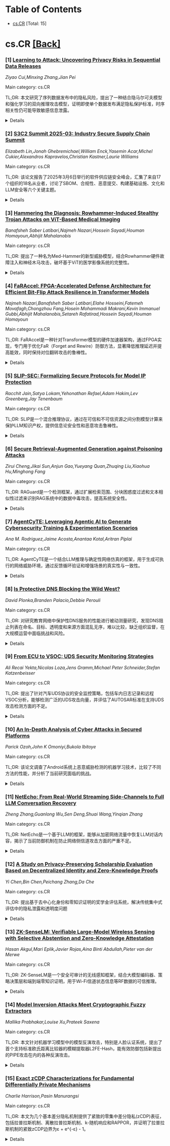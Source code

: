 <div id=toc></div>

# Table of Contents

- [cs.CR](#cs.CR) [Total: 15]


<div id='cs.CR'></div>

# cs.CR [[Back]](#toc)

### [1] [Learning to Attack: Uncovering Privacy Risks in Sequential Data Releases](https://arxiv.org/abs/2510.24807)
*Ziyao Cui,Minxing Zhang,Jian Pei*

Main category: cs.CR

TL;DR: 本文研究了序列数据发布中的隐私风险，提出了一种结合隐马尔可夫模型和强化学习的双向推理攻击模型，证明即使单个数据发布满足隐私保护标准，时序相关性仍可能导致敏感信息泄露。


<details>
  <summary>Details</summary>
Motivation: 现实世界中许多系统采用序列或连续数据发布方式，而现有隐私保护研究主要关注单次数据发布。时序相关性可能让攻击者通过分析连续发布的数据推断出单次发布中隐藏的敏感信息。

Method: 提出了一种新颖的攻击模型，将隐马尔可夫模型与基于强化学习的双向推理机制相结合，使攻击者能够利用序列中前后观察值来推断私有信息。在轨迹数据背景下实例化该框架。

Result: 在Geolife、Porto Taxi和SynMob数据集上的实验表明，该模型始终优于将每次发布视为独立的基线方法，揭示了序列数据发布中固有的基本隐私风险。

Conclusion: 研究结果表明需要开发新的隐私保护框架，如时间感知差分隐私或序列数据混淆策略，以显式建模时序依赖性。

Abstract: Privacy concerns have become increasingly critical in modern AI and data
science applications, where sensitive information is collected, analyzed, and
shared across diverse domains such as healthcare, finance, and mobility. While
prior research has focused on protecting privacy in a single data release, many
real-world systems operate under sequential or continuous data publishing,
where the same or related data are released over time. Such sequential
disclosures introduce new vulnerabilities, as temporal correlations across
releases may enable adversaries to infer sensitive information that remains
hidden in any individual release. In this paper, we investigate whether an
attacker can compromise privacy in sequential data releases by exploiting
dependencies between consecutive publications, even when each individual
release satisfies standard privacy guarantees. To this end, we propose a novel
attack model that captures these sequential dependencies by integrating a
Hidden Markov Model with a reinforcement learning-based bi-directional
inference mechanism. This enables the attacker to leverage both earlier and
later observations in the sequence to infer private information. We instantiate
our framework in the context of trajectory data, demonstrating how an adversary
can recover sensitive locations from sequential mobility datasets. Extensive
experiments on Geolife, Porto Taxi, and SynMob datasets show that our model
consistently outperforms baseline approaches that treat each release
independently. The results reveal a fundamental privacy risk inherent to
sequential data publishing, where individually protected releases can
collectively leak sensitive information when analyzed temporally. These
findings underscore the need for new privacy-preserving frameworks that
explicitly model temporal dependencies, such as time-aware differential privacy
or sequential data obfuscation strategies.

</details>


### [2] [S3C2 Summit 2025-03: Industry Secure Supply Chain Summit](https://arxiv.org/abs/2510.24920)
*Elizabeth Lin,Jonah Ghebremichael,William Enck,Yasemin Acar,Michel Cukier,Alexandros Kapravelos,Christian Kastner,Laurie Williams*

Main category: cs.CR

TL;DR: 该论文报告了2025年3月6日举行的软件供应链安全峰会，汇集了来自17个组织的18名从业者，讨论了SBOM、合规性、恶意提交、构建基础设施、文化和LLM安全等六个关键主题。


<details>
  <summary>Details</summary>
Motivation: 软件供应链攻击呈指数级增长，威胁着从大型企业到开源开发者的互联网安全，需要行业和政府共同应对。

Method: 通过举办多方参与的峰会，组织六个主题讨论，使用预设问题引导对话，收集实践经验和挑战。

Result: 形成了各主题的讨论总结，识别了未解决的关键问题和挑战，为未来研究方向提供参考。

Conclusion: 峰会促进了跨行业经验分享和合作，明确了软件供应链安全面临的现实挑战，为后续研究奠定了基础。

Abstract: Software supply chains, while providing immense economic and software
development value, are only as strong as their weakest link. Over the past
several years, there has been an exponential increase in cyberattacks
specifically targeting vulnerable links in critical software supply chains.
These attacks disrupt the day-to-day functioning and threaten the security of
nearly everyone on the internet, from billion-dollar companies and government
agencies to hobbyist open-source developers. The ever-evolving threat of
software supply chain attacks has garnered interest from both the software
industry and US government in improving software supply chain security. On
Thursday, March 6th, 2025, four researchers from the NSF-backed Secure Software
Supply Chain Center (S3C2) conducted a Secure Software Supply Chain Summit with
a diverse set of 18 practitioners from 17 organizations. The goals of the
Summit were: (1) to enable sharing between participants from different
industries regarding practical experiences and challenges with software supply
chain security; (2) to help form new collaborations; and (3) to learn about the
challenges facing participants to inform our future research directions. The
summit consisted of discussions of six topics relevant to the government
agencies represented, including software bill of materials (SBOMs); compliance;
malicious commits; build infrastructure; culture; and large language models
(LLMs) and security. For each topic of discussion, we presented a list of
questions to participants to spark conversation. In this report, we provide a
summary of the summit. The open questions and challenges that remained after
each topic are listed at the end of each topic's section, and the initial
discussion questions for each topic are provided in the appendix.

</details>


### [3] [Hammering the Diagnosis: Rowhammer-Induced Stealthy Trojan Attacks on ViT-Based Medical Imaging](https://arxiv.org/abs/2510.24976)
*Banafsheh Saber Latibari,Najmeh Nazari,Hossein Sayadi,Houman Homayoun,Abhijit Mahalanobis*

Main category: cs.CR

TL;DR: 提出了一种名为Med-Hammer的新型威胁模型，结合Rowhammer硬件故障注入和神经木马攻击，破坏基于ViT的医学影像系统的完整性。


<details>
  <summary>Details</summary>
Motivation: ViT在医学影像分析中表现出色，但其对大型注意力驱动模型的依赖使其容易受到硬件级攻击。

Method: 通过Rowhammer诱导的恶意比特翻转触发植入的神经木马，导致医学扫描中的定向误分类或关键诊断（如肿瘤或病变）抑制。

Result: 在ISIC、脑肿瘤和MedMNIST等基准医学影像数据集上的实验显示，该攻击在MobileViT和SwinTransformer中分别达到约82.51%和92.56%的高攻击成功率，同时保持隐蔽性。

Conclusion: 研究揭示了医疗应用中硬件级故障与深度学习安全之间关键且未被充分探索的交集，强调了在模型架构和底层硬件平台上都需要强大防御的紧迫性。

Abstract: Vision Transformers (ViTs) have emerged as powerful architectures in medical
image analysis, excelling in tasks such as disease detection, segmentation, and
classification. However, their reliance on large, attention-driven models makes
them vulnerable to hardware-level attacks. In this paper, we propose a novel
threat model referred to as Med-Hammer that combines the Rowhammer hardware
fault injection with neural Trojan attacks to compromise the integrity of
ViT-based medical imaging systems. Specifically, we demonstrate how malicious
bit flips induced via Rowhammer can trigger implanted neural Trojans, leading
to targeted misclassification or suppression of critical diagnoses (e.g.,
tumors or lesions) in medical scans. Through extensive experiments on benchmark
medical imaging datasets such as ISIC, Brain Tumor, and MedMNIST, we show that
such attacks can remain stealthy while achieving high attack success rates
about 82.51% and 92.56% in MobileViT and SwinTransformer, respectively. We
further investigate how architectural properties, such as model sparsity,
attention weight distribution, and the number of features of the layer, impact
attack effectiveness. Our findings highlight a critical and underexplored
intersection between hardware-level faults and deep learning security in
healthcare applications, underscoring the urgent need for robust defenses
spanning both model architectures and underlying hardware platforms.

</details>


### [4] [FaRAccel: FPGA-Accelerated Defense Architecture for Efficient Bit-Flip Attack Resilience in Transformer Models](https://arxiv.org/abs/2510.24985)
*Najmeh Nazari,Banafsheh Saber Latibari,Elahe Hosseini,Fatemeh Movafagh,Chongzhou Fang,Hosein Mohammadi Makrani,Kevin Immanuel Gubbi,Abhijit Mahalanobis,Setareh Rafatirad,Hossein Sayadi,Houman Homayoun*

Main category: cs.CR

TL;DR: FaRAccel是一种针对Transformer模型的硬件加速器架构，通过FPGA实现，专门用于优化FaR（Forget and Rewire）防御方法，显著降低推理延迟并提高能效，同时保持对位翻转攻击的鲁棒性。


<details>
  <summary>Details</summary>
Motivation: FaR方法虽然能有效防御位翻转攻击，但会带来显著的性能和内存开销，主要原因是运行时激活路径修改和缺乏硬件级优化。

Method: 提出FaRAccel硬件加速器架构，集成可重构逻辑用于动态激活重路由，以及轻量级存储重连配置，实现低延迟推理。

Result: 在多个Transformer模型上评估显示，FaRAccel显著降低了FaR推理延迟并提高了能效，同时保持了原始FaR方法的鲁棒性增益。

Conclusion: 这是首个针对Transformer中位翻转攻击的硬件加速防御方案，有效弥合了算法鲁棒性与实际AI平台高效部署之间的差距。

Abstract: Forget and Rewire (FaR) methodology has demonstrated strong resilience
against Bit-Flip Attacks (BFAs) on Transformer-based models by obfuscating
critical parameters through dynamic rewiring of linear layers. However, the
application of FaR introduces non-negligible performance and memory overheads,
primarily due to the runtime modification of activation pathways and the lack
of hardware-level optimization. To overcome these limitations, we propose
FaRAccel, a novel hardware accelerator architecture implemented on FPGA,
specifically designed to offload and optimize FaR operations. FaRAccel
integrates reconfigurable logic for dynamic activation rerouting, and
lightweight storage of rewiring configurations, enabling low-latency inference
with minimal energy overhead. We evaluate FaRAccel across a suite of
Transformer models and demonstrate substantial reductions in FaR inference
latency and improvement in energy efficiency, while maintaining the robustness
gains of the original FaR methodology. To the best of our knowledge, this is
the first hardware-accelerated defense against BFAs in Transformers,
effectively bridging the gap between algorithmic resilience and efficient
deployment on real-world AI platforms.

</details>


### [5] [SLIP-SEC: Formalizing Secure Protocols for Model IP Protection](https://arxiv.org/abs/2510.24999)
*Racchit Jain,Satya Lokam,Yehonathan Refael,Adam Hakim,Lev Greenberg,Jay Tenenbaum*

Main category: cs.CR

TL;DR: SLIP是一个混合推理协议，通过在可信和不可信资源之间分割模型计算来保护LLM知识产权，提供信息论安全性和恶意攻击鲁棒性。


<details>
  <summary>Details</summary>
Motivation: LLMs代表重要知识产权，部署在部分可信或不安全设备上存在模型被盗风险，需要设计具有可证明安全保证的推理协议。

Method: 基于权重矩阵的加法分解，结合掩码和概率验证技术构建安全推理协议，在可信和不可信资源间分割计算。

Result: 协议实现了对诚实但好奇对手的信息论安全性，并对恶意对手提供可忽略的可靠性错误鲁棒性。

Conclusion: SLIP提供了保护LLM知识产权的理论基础，包括精确定义、形式化协议和安全证明，与配套论文共同构建了混合推理安全的完整框架。

Abstract: Large Language Models (LLMs) represent valuable intellectual property (IP),
reflecting significant investments in training data, compute, and expertise.
Deploying these models on partially trusted or insecure devices introduces
substantial risk of model theft, making it essential to design inference
protocols with provable security guarantees.
  We present the formal framework and security foundations of SLIP, a hybrid
inference protocol that splits model computation between a trusted and an
untrusted resource. We define and analyze the key notions of model
decomposition and hybrid inference protocols, and introduce formal properties
including safety, correctness, efficiency, and t-soundness. We construct secure
inference protocols based on additive decompositions of weight matrices,
combined with masking and probabilistic verification techniques. We prove that
these protocols achieve information-theoretic security against
honest-but-curious adversaries, and provide robustness against malicious
adversaries with negligible soundness error.
  This paper focuses on the theoretical underpinnings of SLIP: precise
definitions, formal protocols, and proofs of security. Empirical validation and
decomposition heuristics appear in the companion SLIP paper. Together, the two
works provide a complete account of securing LLM IP via hybrid inference,
bridging both practice and theory.

</details>


### [6] [Secure Retrieval-Augmented Generation against Poisoning Attacks](https://arxiv.org/abs/2510.25025)
*Zirui Cheng,Jikai Sun,Anjun Gao,Yueyang Quan,Zhuqing Liu,Xiaohua Hu,Minghong Fang*

Main category: cs.CR

TL;DR: RAGuard是一个检测框架，通过扩展检索范围、分块困惑度过滤和文本相似性过滤来识别RAG系统中的数据中毒攻击，提高系统安全性。


<details>
  <summary>Details</summary>
Motivation: 检索增强生成(RAG)系统虽然提升了LLM性能，但引入了数据中毒的安全风险，现有防御措施难以应对高级攻击。

Method: RAGuard采用三步法：扩展检索范围增加干净文本比例；分块困惑度过滤检测异常变化；文本相似性过滤标记高度相似文本。

Result: 在大规模数据集上的实验表明，RAGuard能有效检测和缓解中毒攻击，包括强自适应攻击。

Conclusion: RAGuard作为一种非参数方法，显著增强了RAG系统的安全性，能够可靠地防御数据中毒威胁。

Abstract: Large language models (LLMs) have transformed natural language processing
(NLP), enabling applications from content generation to decision support.
Retrieval-Augmented Generation (RAG) improves LLMs by incorporating external
knowledge but also introduces security risks, particularly from data poisoning,
where the attacker injects poisoned texts into the knowledge database to
manipulate system outputs. While various defenses have been proposed, they
often struggle against advanced attacks. To address this, we introduce RAGuard,
a detection framework designed to identify poisoned texts. RAGuard first
expands the retrieval scope to increase the proportion of clean texts, reducing
the likelihood of retrieving poisoned content. It then applies chunk-wise
perplexity filtering to detect abnormal variations and text similarity
filtering to flag highly similar texts. This non-parametric approach enhances
RAG security, and experiments on large-scale datasets demonstrate its
effectiveness in detecting and mitigating poisoning attacks, including strong
adaptive attacks.

</details>


### [7] [AgentCyTE: Leveraging Agentic AI to Generate Cybersecurity Training & Experimentation Scenarios](https://arxiv.org/abs/2510.25189)
*Ana M. Rodriguez,Jaime Acosta,Anantaa Kotal,Aritran Piplai*

Main category: cs.CR

TL;DR: AgentCyTE是一个结合LLM推理与确定性网络仿真的框架，用于生成可执行的网络威胁环境，通过反馈循环验证和增强场景的真实性与一致性。


<details>
  <summary>Details</summary>
Motivation: 网络安全研究和培训中设计真实且自适应的网络威胁场景仍需要大量人工努力，现有LLM生成方法往往无法通过验证或执行。

Method: 集成基于LLM的推理与确定性、模式约束的网络仿真，通过智能反馈循环观察场景结果、验证正确性，并迭代提升真实性和一致性。

Result: 该混合方法在保持LLM灵活性的同时强制执行结构有效性，实现了可扩展的数据驱动实验和可靠的威胁建模场景生成。

Conclusion: AgentCyTE框架能够为威胁建模和自适应网络安全培训提供可靠且可扩展的场景生成能力。

Abstract: Designing realistic and adaptive networked threat scenarios remains a core
challenge in cybersecurity research and training, still requiring substantial
manual effort. While large language models (LLMs) show promise for automated
synthesis, unconstrained generation often yields configurations that fail
validation or execution. We present AgentCyTE, a framework integrating
LLM-based reasoning with deterministic, schema-constrained network emulation to
generate and refine executable threat environments. Through an agentic feedback
loop, AgentCyTE observes scenario outcomes, validates correctness, and
iteratively enhances realism and consistency. This hybrid approach preserves
LLM flexibility while enforcing structural validity, enabling scalable,
data-driven experimentation and reliable scenario generation for threat
modeling and adaptive cybersecurity training. Our framework can be accessed at:
https://github.com/AnantaaKotal/AgentCyTE

</details>


### [8] [Is Protective DNS Blocking the Wild West?](https://arxiv.org/abs/2510.25352)
*David Plonka,Branden Palacio,Debbie Perouli*

Main category: cs.CR

TL;DR: 对研究教育网络中保护性DNS服务的性能进行被动测量研究，发现DNS阻止列表在命名、目标、透明度和来源方面混乱无序，难以比较，缺乏组织监督，在大规模运营中面临挑战和风险。


<details>
  <summary>Details</summary>
Motivation: 研究保护性DNS服务在研究教育网络中的实际表现，该网络服务于数百个成员机构，旨在了解现有DNS阻止列表的有效性和可操作性。

Method: 利用免费可用的DNS阻止列表（包含被视为威胁的域名），对一周内观察到的数亿用户真实DNS查询进行测试，分析哪些查询会被阻止。

Result: 发现DNS阻止列表在命名、目标、透明度和来源方面混乱无序，难以进行比较，这些保护性DNS的基础设施缺乏组织监督。

Conclusion: 保护性DNS的基础设施缺乏有序监督，在大规模运营中面临挑战和风险，需要更好的组织和管理。

Abstract: We perform a passive measurement study investigating how a Protective DNS
service might perform in a Research & Education Network serving hundreds of
member institutions. Utilizing freely-available DNS blocklists consisting of
domain names deemed to be threats, we test hundreds of millions of users' real
DNS queries, observed over a week's time, to find which answers would be
blocked because they involve domain names that are potential threats. We find
the blocklists disorderly regarding their names, goals, transparency, and
provenance making them quite difficult to compare. Consequently, these
Protective DNS underpinnings lack organized oversight, presenting challenges
and risks in operation at scale.

</details>


### [9] [From ECU to VSOC: UDS Security Monitoring Strategies](https://arxiv.org/abs/2510.25375)
*Ali Recai Yekta,Nicolas Loza,Jens Gramm,Michael Peter Schneider,Stefan Katzenbeisser*

Main category: cs.CR

TL;DR: 提出了针对汽车UDS协议的安全监控策略，包括车内日志记录和远程VSOC分析，能够检测广泛的UDS攻击向量，并评估了AUTOSAR标准在支持UDS攻击检测方面的不足。


<details>
  <summary>Details</summary>
Motivation: 现代车辆复杂性和连接性的增加使其更容易受到网络攻击，特别是UDS协议作为车辆诊断的关键通信框架存在安全挑战。

Method: 通过制定安全事件日志记录要求、上下文数据收集以及开发检测策略来识别UDS攻击场景，并将这些策略应用于全面的UDS攻击技术分类。

Result: 检测方法覆盖了广泛的潜在攻击向量，同时识别出当前AUTOSAR标准化安全事件在支持UDS攻击检测方面存在不足。

Conclusion: 这项工作增强了对车辆安全监控的理解，并为开发汽车通信协议中稳健的网络安全措施提供了范例。

Abstract: Increasing complexity and connectivity of modern vehicles have heightened
their vulnerability to cyberattacks. This paper addresses security challenges
associated with the Unified Diagnostic Services (UDS) protocol, a critical
communication framework for vehicle diagnostics in the automotive industry. We
present security monitoring strategies for the UDS protocol that leverage
in-vehicle logging and remote analysis through a Vehicle Security Operations
Center (VSOC). Our approach involves specifying security event logging
requirements, contextual data collection, and the development of detection
strategies aimed at identifying UDS attack scenarios. By applying these
strategies to a comprehensive taxonomy of UDS attack techniques, we demonstrate
that our detection methods cover a wide range of potential attack vectors.
Furthermore, we assess the adequacy of current AUTOSAR standardized security
events in supporting UDS attack detection, identifying gaps in the current
standard. This work enhances the understanding of vehicle security monitoring
and provides an example for developing robust cybersecurity measures in
automotive communication protocols.

</details>


### [10] [An In-Depth Analysis of Cyber Attacks in Secured Platforms](https://arxiv.org/abs/2510.25470)
*Parick Ozoh,John K Omoniyi,Bukola Ibitoye*

Main category: cs.CR

TL;DR: 该论文调查了Android系统上恶意威胁检测的机器学习技术，比较了不同方法的性能，并分析了当前研究面临的挑战。


<details>
  <summary>Details</summary>
Motivation: 全球恶意软件威胁增加，特别是Android系统上的加密型勒索软件，对移动通信和用户隐私构成严重威胁。

Method: 使用机器学习技术检测恶意威胁，对Android应用程序数据集进行分析，通过准确率等指标评估不同方法的性能。

Result: 研究发现大多数现有研究依赖用户反馈和评论，但这些可能包含虚假信息，机器学习方法需要大量数据来开发健壮的自动化反恶意软件系统。

Conclusion: 虽然机器学习在恶意威胁检测方面有潜力，但需要大量信息来开发专门化的自动化系统，当前方法在数据需求方面面临挑战。

Abstract: There is an increase in global malware threats. To address this, an
encryption-type ransomware has been introduced on the Android operating system.
The challenges associated with malicious threats in phone use have become a
pressing issue in mobile communication, disrupting user experiences and posing
significant privacy threats. This study surveys commonly used machine learning
techniques for detecting malicious threats in phones and examines their
performance. The majority of past research focuses on customer feedback and
reviews, with concerns that people might create false reviews to promote or
devalue products and services for personal gain. Hence, the development of
techniques for detecting malicious threats using machine learning has been a
key focus. This paper presents a comprehensive comparative study of current
research on the issue of malicious threats and methods for tackling these
challenges. Nevertheless, a huge amount of information is required by these
methods, presenting a challenge for developing robust, specialized automated
anti-malware systems. This research describes the Android Applications dataset,
and the accuracy of the techniques is measured using the accuracy levels of the
metrics employed in this study.

</details>


### [11] [NetEcho: From Real-World Streaming Side-Channels to Full LLM Conversation Recovery](https://arxiv.org/abs/2510.25472)
*Zheng Zhang,Guanlong Wu,Sen Deng,Shuai Wang,Yinqian Zhang*

Main category: cs.CR

TL;DR: NetEcho是一个基于LLM的框架，能够从加密网络流量中恢复LLM对话内容，揭示了当前防御机制在防止网络侧信道攻击方面的严重不足。


<details>
  <summary>Details</summary>
Motivation: 随着LLM应用中实时输出流成为主流交互模式，网络侧信道攻击暴露了严重的安全漏洞。尽管已有防御措施，但仍有敏感信息泄露风险。

Method: 首先系统分析主流LLM应用的侧信道防御机制，然后开发NetEcho框架，利用LLM从加密流量中恢复对话内容，确保高保真文本恢复和跨场景可迁移性。

Result: 在医疗和法律应用评估中，NetEcho平均能恢复约70%的对话信息，表明当前防御机制存在关键局限性。

Conclusion: 当前LLM应用的网络流量安全防御不足，需要加强安全机制以应对侧信道攻击威胁。

Abstract: In the rapidly expanding landscape of Large Language Model (LLM)
applications, real-time output streaming has become the dominant interaction
paradigm. While this enhances user experience, recent research reveals that it
exposes a non-trivial attack surface through network side-channels. Adversaries
can exploit patterns in encrypted traffic to infer sensitive information and
reconstruct private conversations. In response, LLM providers and third-party
services are deploying defenses such as traffic padding and obfuscation to
mitigate these vulnerabilities.
  This paper starts by presenting a systematic analysis of contemporary
side-channel defenses in mainstream LLM applications, with a focus on services
from vendors like OpenAI and DeepSeek. We identify and examine seven
representative deployment scenarios, each incorporating active/passive
mitigation techniques. Despite these enhanced security measures, our
investigation uncovers significant residual information that remains vulnerable
to leakage within the network traffic.
  Building on this discovery, we introduce NetEcho, a novel, LLM-based
framework that comprehensively unleashes the network side-channel risks of
today's LLM applications. NetEcho is designed to recover entire conversations
-- including both user prompts and LLM responses -- directly from encrypted
network traffic. It features a deliberate design that ensures high-fidelity
text recovery, transferability across different deployment scenarios, and
moderate operational cost. In our evaluations on medical and legal applications
built upon leading models like DeepSeek-v3 and GPT-4o, NetEcho can recover avg
$\sim$70\% information of each conversation, demonstrating a critical
limitation in current defense mechanisms. We conclude by discussing the
implications of our findings and proposing future directions for augmenting
network traffic security.

</details>


### [12] [A Study on Privacy-Preserving Scholarship Evaluation Based on Decentralized Identity and Zero-Knowledge Proofs](https://arxiv.org/abs/2510.25477)
*Yi Chen,Bin Chen,Peichang Zhang,Da Che*

Main category: cs.CR

TL;DR: 提出基于去中心化身份和零知识证明的奖学金评估系统，解决传统集中式评估中的隐私泄露和透明度问题


<details>
  <summary>Details</summary>
Motivation: 传统集中式奖学金评估需要学生提交详细学术记录，存在数据泄露和滥用的风险，难以同时保证隐私保护和透明审计

Method: 使用去中心化身份和零知识证明技术，在链下聚合多维零知识证明，智能合约验证评估标准符合性而不泄露原始分数或计算细节

Result: 实验结果表明该方案不仅能高效自动化评估，还能最大程度保护学生隐私和数据完整性

Conclusion: 为高等教育奖学金项目提供了一个实用且可信赖的技术范式

Abstract: Traditional centralized scholarship evaluation processes typically require
students to submit detailed academic records and qualification information,
which exposes them to risks of data leakage and misuse, making it difficult to
simultaneously ensure privacy protection and transparent auditability. To
address these challenges, this paper proposes a scholarship evaluation system
based on Decentralized Identity (DID) and Zero-Knowledge Proofs (ZKP). The
system aggregates multidimensional ZKPs off-chain, and smart contracts verify
compliance with evaluation criteria without revealing raw scores or
computational details. Experimental results demonstrate that the proposed
solution not only automates the evaluation efficiently but also maximally
preserves student privacy and data integrity, offering a practical and
trustworthy technical paradigm for higher education scholarship programs.

</details>


### [13] [ZK-SenseLM: Verifiable Large-Model Wireless Sensing with Selective Abstention and Zero-Knowledge Attestation](https://arxiv.org/abs/2510.25677)
*Hasan Akgul,Mari Eplik,Javier Rojas,Aina Binti Abdullah,Pieter van der Merwe*

Main category: cs.CR

TL;DR: ZK-SenseLM是一个安全可审计的无线感知框架，结合大模型编码器、策略决策层和端到端零知识证明，用于Wi-Fi信道状态信息等RF数据的可信推理。


<details>
  <summary>Details</summary>
Motivation: 为了解决无线感知系统中推理过程的可信度和安全性问题，确保在分布偏移下的安全操作，并提供可验证的审计能力。

Method: 采用掩码频谱预训练和相位一致性正则化的编码器，结合跨模态对齐和校准选择性弃权头，实现四阶段证明流水线（特征承诺、阈值绑定、时间窗口绑定、PLONK证明）。

Result: 在活动检测、存在感知、呼吸监测和RF指纹识别等任务中，提升了宏F1分数和校准性能，在扰动下获得良好的覆盖-风险曲线，并能以紧凑证明和快速验证抵御篡改和重放攻击。

Conclusion: ZK-SenseLM成功构建了一个安全、可审计的无线感知系统，在保持高性能的同时提供了强大的可验证性，支持联邦学习和设备个性化而不损害安全性。

Abstract: ZK-SenseLM is a secure and auditable wireless sensing framework that pairs a
large-model encoder for Wi-Fi channel state information (and optionally mmWave
radar or RFID) with a policy-grounded decision layer and end-to-end
zero-knowledge proofs of inference. The encoder uses masked spectral
pretraining with phase-consistency regularization, plus a light cross-modal
alignment that ties RF features to compact, human-interpretable policy tokens.
To reduce unsafe actions under distribution shift, we add a calibrated
selective-abstention head; the chosen risk-coverage operating point is
registered and bound into the proof. We implement a four-stage proving
pipeline: (C1) feature sanity and commitment, (C2) threshold and version
binding, (C3) time-window binding, and (C4) PLONK-style proofs that the
quantized network, given the committed window, produced the logged action and
confidence. Micro-batched proving amortizes cost across adjacent windows, and a
gateway option offloads proofs from low-power devices. The system integrates
with differentially private federated learning and on-device personalization
without weakening verifiability: model hashes and the registered threshold are
part of each public statement. Across activity, presence or intrusion,
respiratory proxy, and RF fingerprinting tasks, ZK-SenseLM improves macro-F1
and calibration, yields favorable coverage-risk curves under perturbations, and
rejects tamper and replay with compact proofs and fast verification.

</details>


### [14] [Model Inversion Attacks Meet Cryptographic Fuzzy Extractors](https://arxiv.org/abs/2510.25687)
*Mallika Prabhakar,Louise Xu,Prateek Saxena*

Main category: cs.CR

TL;DR: 本文针对机器学习模型中的模型反演攻击，特别是人脸认证系统，提出了首个支持标准欧氏距离比较器的模糊提取器L2FE-Hash，能有效防御包括新提出的PIPE攻击在内的各种反演攻击。


<details>
  <summary>Details</summary>
Motivation: 模型反演攻击对使用机器学习模型的隐私敏感应用构成严重威胁。现有防御措施缺乏系统性的特性定义，且现有模糊提取器在基于ML的人脸认证中不安全。

Method: 形式化定义了模型反演防御的理想特性，将其与密码学中的模糊提取器概念关联，提出了新的PIPE攻击来证明现有方案的不安全性，然后设计了L2FE-Hash模糊提取器。

Result: PIPE攻击对现有方案的成功率超过89%；L2FE-Hash在计算安全性方面有形式化保证，在实用人脸分布下保持可用精度，能完全防御现有最先进攻击和PIPE攻击。

Conclusion: L2FE-Hash是首个支持标准欧氏距离比较器的安全模糊提取器，提供攻击无关的安全性，无需重新训练受保护的ML模型，能有效解决模型反演攻击问题。

Abstract: Model inversion attacks pose an open challenge to privacy-sensitive
applications that use machine learning (ML) models. For example, face
authentication systems use modern ML models to compute embedding vectors from
face images of the enrolled users and store them. If leaked, inversion attacks
can accurately reconstruct user faces from the leaked vectors. There is no
systematic characterization of properties needed in an ideal defense against
model inversion, even for the canonical example application of a face
authentication system susceptible to data breaches, despite a decade of
best-effort solutions.
  In this paper, we formalize the desired properties of a provably strong
defense against model inversion and connect it, for the first time, to the
cryptographic concept of fuzzy extractors. We further show that existing fuzzy
extractors are insecure for use in ML-based face authentication. We do so
through a new model inversion attack called PIPE, which achieves a success rate
of over 89% in most cases against prior schemes. We then propose L2FE-Hash, the
first candidate fuzzy extractor which supports standard Euclidean distance
comparators as needed in many ML-based applications, including face
authentication. We formally characterize its computational security guarantees,
even in the extreme threat model of full breach of stored secrets, and
empirically show its usable accuracy in face authentication for practical face
distributions. It offers attack-agnostic security without requiring any
re-training of the ML model it protects. Empirically, it nullifies both prior
state-of-the-art inversion attacks as well as our new PIPE attack.

</details>


### [15] [Exact zCDP Characterizations for Fundamental Differentially Private Mechanisms](https://arxiv.org/abs/2510.25746)
*Charlie Harrison,Pasin Manurangsi*

Main category: cs.CR

TL;DR: 本文为几个基本差分隐私机制提供了紧致的零集中差分隐私(zCDP)表征，包括拉普拉斯机制、离散拉普拉斯机制、k-随机响应和RAPPOR，并证明了拉普拉斯机制的紧致zCDP边界为ε + e^{-ε} - 1。


<details>
  <summary>Details</summary>
Motivation: 虽然存在从ε-DP到zCDP的最坏情况转换，但许多常见算法满足更强的保证，需要为基本机制提供更精确的zCDP表征。

Method: 通过数学推导和分析，为拉普拉斯机制、离散拉普拉斯机制、k-随机响应和RAPPOR等基本机制提供紧致的zCDP边界证明。

Result: 证明了拉普拉斯机制的紧致zCDP边界为ε + e^{-ε} - 1，确认了Wang(2022)的猜想，并为其他机制提供了相应的紧致边界。

Conclusion: 这项工作为基本差分隐私机制提供了精确的zCDP表征，有助于更准确地分析和组合这些机制的隐私保证。

Abstract: Zero-concentrated differential privacy (zCDP) is a variant of differential
privacy (DP) that is widely used partly thanks to its nice composition
property. While a tight conversion from $\epsilon$-DP to zCDP exists for the
worst-case mechanism, many common algorithms satisfy stronger guarantees. In
this work, we derive tight zCDP characterizations for several fundamental
mechanisms. We prove that the tight zCDP bound for the $\epsilon$-DP Laplace
mechanism is exactly $\epsilon + e^{-\epsilon} - 1$, confirming a recent
conjecture by Wang (2022). We further provide tight bounds for the discrete
Laplace mechanism, $k$-Randomized Response (for $k \leq 6$), and RAPPOR.
Lastly, we also provide a tight zCDP bound for the worst case bounded range
mechanism.

</details>

